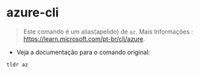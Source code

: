 # azure-cli

> Este comando ė um alias(apelido) de `az`.
> Mais Informações : <https://learn.microsoft.com/pt-br/cli/azure>.

- Veja a documentação para o comando original:

`tldr az`
